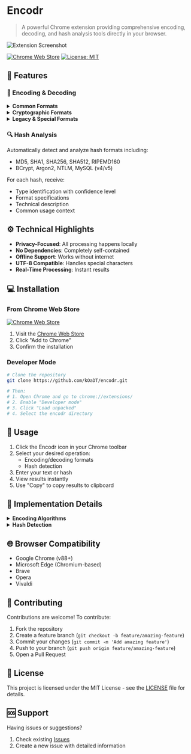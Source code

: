 # Encodr

> A powerful Chrome extension providing comprehensive encoding, decoding, and hash analysis tools directly in your browser.

![Extension Screenshot](images/screenshot.png)

[![Chrome Web Store](https://img.shields.io/chrome-web-store/v/mbmknbmpajagofnlcaoajkgammegbblg.svg)](https://chromewebstore.google.com/detail/base64-converter/mbmknbmpajagofnlcaoajkgammegbblg)
[![License: MIT](https://img.shields.io/badge/License-MIT-blue.svg)](LICENSE)

## 🚀 Features

### 🔄 Encoding & Decoding

<details>
<summary><strong>Common Formats</strong></summary>

- **Base64**: Standard base64 encoding/decoding
- **Base58**: Bitcoin-style compact format (58-character alphabet)
- **Base45**: Used in COVID-19 digital certificates
- **Base32**: RFC 4648 compliant encoding
- **URL Encoding**: For URLs and URI components
- **HTML Entities**: Special character conversion
</details>

<details>
<summary><strong>Cryptographic Formats</strong></summary>

- **JWT**: JSON Web Token encoding/decoding
- **Caesar Cipher**: Classical shift cipher (default: 3)
- **Vigenère Cipher**: Polyalphabetic substitution with keyword
- **Hill Cipher**: Matrix-based polygraphic substitution
- **ADFGVX Cipher**: WWI German military cipher
  - Combined substitution and transposition
  - 6×6 grid with A, D, F, G, V, X coordinates
  - Designed for Morse code distinctiveness (1918)
</details>

<details>
<summary><strong>Legacy & Special Formats</strong></summary>

- **ROT13**: Simple letter substitution
- **ASCII85**: Compact PostScript encoding
- **Binary**: Text-to-binary conversion
- **Morse Code**: International standard
- **Hexadecimal**: Text-to-hex conversion
- **Playfair Cipher**: Historical digraph substitution (1854)
</details>

### 🔍 Hash Analysis

Automatically detect and analyze hash formats including:
- MD5, SHA1, SHA256, SHA512, RIPEMD160
- BCrypt, Argon2, NTLM, MySQL (v4/v5)

For each hash, receive:
- Type identification with confidence level
- Format specifications
- Technical description
- Common usage context

## ⚙️ Technical Highlights

- **Privacy-Focused**: All processing happens locally
- **No Dependencies**: Completely self-contained
- **Offline Support**: Works without internet
- **UTF-8 Compatible**: Handles special characters
- **Real-Time Processing**: Instant results

## 💻 Installation

### From Chrome Web Store

[![Chrome Web Store](https://img.shields.io/badge/Chrome%20Web%20Store-Add%20to%20Chrome-green)](https://chromewebstore.google.com/detail/base64-converter/mbmknbmpajagofnlcaoajkgammegbblg)

1. Visit the [Chrome Web Store](https://chromewebstore.google.com/detail/base64-converter/mbmknbmpajagofnlcaoajkgammegbblg)
2. Click "Add to Chrome"
3. Confirm the installation

### Developer Mode

```bash
# Clone the repository
git clone https://github.com/kOaDT/encodr.git

# Then:
# 1. Open Chrome and go to chrome://extensions/
# 2. Enable "Developer mode"
# 3. Click "Load unpacked"
# 4. Select the encodr directory
```

## 🔧 Usage

1. Click the Encodr icon in your Chrome toolbar
2. Select your desired operation:
   - Encoding/decoding formats
   - Hash detection
3. Enter your text or hash
4. View results instantly
5. Use "Copy" to copy results to clipboard

## 🧩 Implementation Details

<details>
<summary><strong>Encoding Algorithms</strong></summary>

- **Base64**: Standard btoa/atob implementation
- **Base58**: 58-character alphabet (omits 0, O, I, l)
- **Base45**: Byte-pair to triple-digit transformation
- **JWT**: Header + payload structure
- **Caesar/Vigenère**: Classical implementation
- **Playfair**: 5×5 matrix with I/J combined
- **Hill Cipher**: Matrix-based block operation
- **ADFGVX**: Two-step process (substitution + transposition)
</details>

<details>
<summary><strong>Hash Detection</strong></summary>

- Pattern matching with regular expressions
- Probability-based format identification
- Format-specific validation rules
- Comprehensive metadata display
</details>

## 🌐 Browser Compatibility

- Google Chrome (v88+)
- Microsoft Edge (Chromium-based)
- Brave
- Opera
- Vivaldi

## 🤝 Contributing

Contributions are welcome! To contribute:

1. Fork the repository
2. Create a feature branch (`git checkout -b feature/amazing-feature`)
3. Commit your changes (`git commit -m 'Add amazing feature'`)
4. Push to your branch (`git push origin feature/amazing-feature`)
5. Open a Pull Request

## 📄 License

This project is licensed under the MIT License - see the [LICENSE](LICENSE) file for details.

## 🆘 Support

Having issues or suggestions?

1. Check existing [Issues](https://github.com/kOaDT/encodr/issues)
2. Create a new issue with detailed information